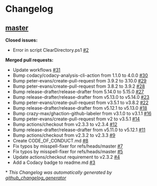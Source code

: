 # Changelog

## [master](https://github.com/jmuelbert/cleardirectory/tree/HEAD)

**Closed issues:**

- Error in script ClearDirectory.ps1 [\#2](https://github.com/jmuelbert/cleardirectory/issues/2)

**Merged pull requests:**

- Update workflows [\#31](https://github.com/jmuelbert/cleardirectory/pull/31)
- Bump codacy/codacy-analysis-cli-action from 1.1.0 to 4.0.0 [\#30](https://github.com/jmuelbert/cleardirectory/pull/30)
- Bump peter-evans/create-pull-request from 3.9.2 to 3.10.0 [\#29](https://github.com/jmuelbert/cleardirectory/pull/29)
- Bump peter-evans/create-pull-request from 3.8.2 to 3.9.2 [\#28](https://github.com/jmuelbert/cleardirectory/pull/28)
- Bump release-drafter/release-drafter from 5.14.0 to 5.15.0 [\#27](https://github.com/jmuelbert/cleardirectory/pull/27)
- Bump release-drafter/release-drafter from v5.13.0 to v5.14.0 [\#23](https://github.com/jmuelbert/cleardirectory/pull/23)
- Bump peter-evans/create-pull-request from v3.5.1 to v3.8.2 [\#22](https://github.com/jmuelbert/cleardirectory/pull/22)
- Bump release-drafter/release-drafter from v5.12.1 to v5.13.0 [\#18](https://github.com/jmuelbert/cleardirectory/pull/18)
- Bump crazy-max/ghaction-github-labeler from v3.1.0 to v3.1.1 [\#16](https://github.com/jmuelbert/cleardirectory/pull/16)
- Bump peter-evans/create-pull-request from v2 to v3.5.1 [\#14](https://github.com/jmuelbert/cleardirectory/pull/14)
- Bump actions/checkout from v2.3.3 to v2.3.4 [\#12](https://github.com/jmuelbert/cleardirectory/pull/12)
- Bump release-drafter/release-drafter from v5.11.0 to v5.12.1 [\#11](https://github.com/jmuelbert/cleardirectory/pull/11)
- Bump actions/checkout from v2.3.2 to v2.3.3 [\#9](https://github.com/jmuelbert/cleardirectory/pull/9)
- Create CODE\_OF\_CONDUCT.md [\#8](https://github.com/jmuelbert/cleardirectory/pull/8)
- Fix typos by misspell-fixer for refs/heads/master [\#7](https://github.com/jmuelbert/cleardirectory/pull/7)
- Fix typos by misspell-fixer for refs/heads/master [\#5](https://github.com/jmuelbert/cleardirectory/pull/5)
- Update actions/checkout requirement to v2.3.2 [\#4](https://github.com/jmuelbert/cleardirectory/pull/4)
- Add a Codacy badge to readme.md [\#3](https://github.com/jmuelbert/cleardirectory/pull/3)



\* *This Changelog was automatically generated by [github_changelog_generator](https://github.com/github-changelog-generator/github-changelog-generator)*

